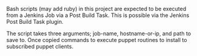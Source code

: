 Bash scripts (may add ruby) in this project are expected to be executed from a Jenkins Job via a Post Build Task. This is possible via the Jenkins Post Build Task plugin.

The script takes three arguments; job-name, hostname-or-ip, and path to save to. Once copied commands to execute puppet routines to install to subscribed puppet clients.

